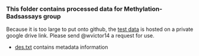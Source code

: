 ### This folder contains processed data for Methylation-Badsassays group

Because it is too large to put onto github, the [test data](https://github.com/STAT540-UBC/team_Methylation-Badassays/tree/master/Data/Processed%20Data/Test%20data) is hosted on a private google drive link. Please send @wvictor14 a request for use.

* [des.txt](https://github.com/STAT540-UBC/team_Methylation-Badassays/blob/master/Data/Processed%20Data/des.txt) contains metadata information